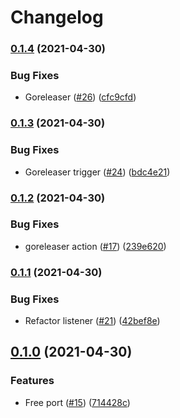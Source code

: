 # Changelog

### [0.1.4](https://www.github.com/sawadashota/unifi-doorbell-chime/compare/v0.1.3...v0.1.4) (2021-04-30)


### Bug Fixes

* Goreleaser ([#26](https://www.github.com/sawadashota/unifi-doorbell-chime/issues/26)) ([cfc9cfd](https://www.github.com/sawadashota/unifi-doorbell-chime/commit/cfc9cfd64cfabe70f483b0a20efb1585a5e96445))

### [0.1.3](https://www.github.com/sawadashota/unifi-doorbell-chime/compare/v0.1.2...v0.1.3) (2021-04-30)


### Bug Fixes

* Goreleaser trigger ([#24](https://www.github.com/sawadashota/unifi-doorbell-chime/issues/24)) ([bdc4e21](https://www.github.com/sawadashota/unifi-doorbell-chime/commit/bdc4e21361f70dc5998901a3d5428fd92432b518))

### [0.1.2](https://www.github.com/sawadashota/unifi-doorbell-chime/compare/v0.1.1...v0.1.2) (2021-04-30)


### Bug Fixes

* goreleaser action ([#17](https://www.github.com/sawadashota/unifi-doorbell-chime/issues/17)) ([239e620](https://www.github.com/sawadashota/unifi-doorbell-chime/commit/239e620a7a6625561ceab87941595d0e383408cf))

### [0.1.1](https://www.github.com/sawadashota/unifi-doorbell-chime/compare/v0.1.0...v0.1.1) (2021-04-30)


### Bug Fixes

* Refactor listener ([#21](https://www.github.com/sawadashota/unifi-doorbell-chime/issues/21)) ([42bef8e](https://www.github.com/sawadashota/unifi-doorbell-chime/commit/42bef8e679d07cba794c740da06f1bb725898e49))

## [0.1.0](https://www.github.com/sawadashota/unifi-doorbell-chime/compare/v0.0.7...v0.1.0) (2021-04-30)


### Features

* Free port ([#15](https://www.github.com/sawadashota/unifi-doorbell-chime/issues/15)) ([714428c](https://www.github.com/sawadashota/unifi-doorbell-chime/commit/714428c873b4a5dbdfe0bfb015c592fc165631cc))
